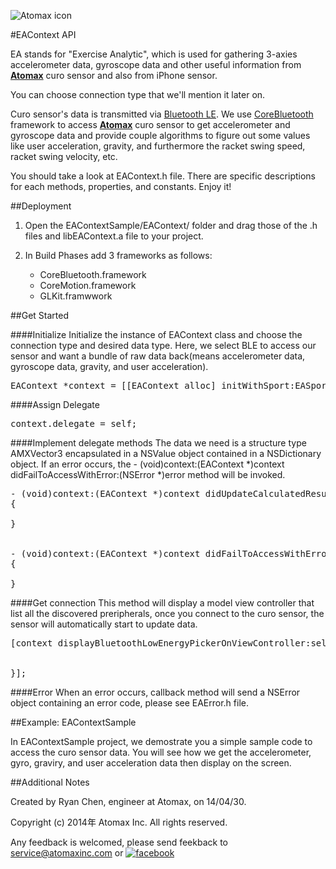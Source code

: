 
![Atomax icon](http://www.atomaxinc.com/ref_images/atomaxlogocolormain.png)

#EAContext API



EA stands for "Exercise Analytic", which is used for gathering 3-axies accelerometer data, gyroscope data and other useful information from [**Atomax**](http://www.atomaxinc.com/) curo sensor and also from iPhone sensor.

You can choose connection type that we'll mention it later on.

Curo sensor's data is transmitted via [Bluetooth LE](http://en.wikipedia.org/wiki/Bluetooth_low_energy). We use [CoreBluetooth](https://developer.apple.com/library/ios/documentation/NetworkingInternetWeb/Conceptual/CoreBluetooth_concepts/AboutCoreBluetooth/Introduction.html#//apple_ref/doc/uid/TP40013257) framework to access [**Atomax**](http://www.atomaxinc.com/) curo sensor to get accelerometer and gyroscope data and provide couple algorithms to figure out some values like user acceleration, gravity, and furthermore the racket swing speed, racket swing velocity, etc.

You should take a look at EAContext.h file. There are specific descriptions for each methods, properties, and constants. Enjoy it! 



##Deployment

1. Open the EAContextSample/EAContext/ folder and drag those of the .h files and libEAContext.a file to your project.

2. In Build Phases add 3 frameworks as follows:
	* CoreBluetooth.framework
	* CoreMotion.framework
	* GLKit.framwwork

##Get Started

####Initialize
Initialize the instance of EAContext class and choose the connection type and desired data type. Here, we select BLE to access our sensor and want a bundle of raw data back(means accelerometer data, gyroscope data, gravity, and user acceleration).

<pre>
EAContext *context = [[EAContext alloc] initWithSport:EASportTypeRAWData andConnectionType:EAConnectionTypeBLE];
</pre>

####Assign Delegate

<pre>context.delegate = self;</pre>

####Implement delegate methods
The data we need is a structure type AMXVector3 encapsulated in a NSValue object contained in a NSDictionary object. If an error occurs, the - (void)context:(EAContext *)context didFailToAccessWithError:(NSError *)error method will be invoked.
<pre>
- (void)context:(EAContext *)context didUpdateCalculatedResultWithUserInfo:(NSDictionary *)userinfo
{

}


- (void)context:(EAContext *)context didFailToAccessWithError:(NSError *)error
{

}
</pre>

####Get connection
This method will display a model view controller that list all the discovered preripherals, once you connect to  the curo sensor, the sensor will automatically start to update data.
<pre>
[context displayBluetoothLowEnergyPickerOnViewController:self WithCompletion:^(NSError *error){
            
            
}];
</pre>

####Error
When an error occurs, callback method will send a NSError object containing an error code, please see EAError.h file.

##Example: EAContextSample

In EAContextSample project, we demostrate you a simple sample code to access the curo sensor data. You will see 
how we get the accelerometer, gyro, graviry, and user acceleration data then display on the screen. 


##Additional Notes

Created by Ryan Chen, engineer at Atomax, on 14/04/30.

Copyright (c) 2014年 Atomax Inc. All rights reserved.

Any feedback is welcomed, please send feekback to 
<service@atomaxinc.com> or [![facebook](http://www.atomaxinc.com/ref_images/facebook.png)](https://www.facebook.com/pages/Atomax/154955394547353)
